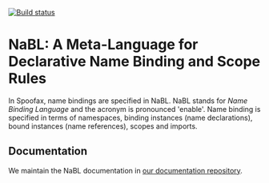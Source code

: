 [![Build status](http://buildfarm.metaborg.org/job/metaborg/job/nabl/job/master/badge/icon)](http://buildfarm.metaborg.org/job/metaborg/job/nabl/job/master/)
<!-- note that the branchname is not automatically updated in this badge -->


# NaBL: A Meta-Language for Declarative Name Binding and Scope Rules

In Spoofax, name bindings are specified in NaBL.
NaBL stands for *Name Binding Language* and the acronym is pronounced 'enable'.
Name binding is specified in terms of
  namespaces, 
  binding instances (name declarations), 
  bound instances (name references),
  scopes and
  imports.

## Documentation

We maintain the NaBL documentation in [our documentation repository](https://github.com/metaborg/documentation/blob/master/source/langdev/meta/lang/nabl2/index.rst). 
